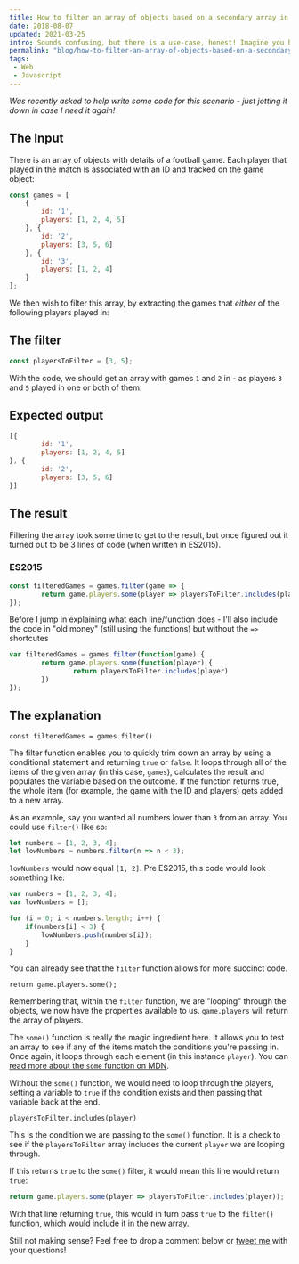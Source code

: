 ```yaml
---
title: How to filter an array of objects based on a secondary array in JavaScript
date: 2018-08-07
updated: 2021-03-25
intro: Sounds confusing, but there is a use-case, honest! Imagine you have an array with a set number of items in and you wanted to filter another array of objects based on that in your JavaScript. The post explains more!
permalink: "blog/how-to-filter-an-array-of-objects-based-on-a-secondary-array-in-javascript/"
tags:
 - Web
 - Javascript
---
```


_Was recently asked to help write some code for this scenario - just jotting it down in case I need it again!_

## The Input

There is an array of objects with details of a football game. Each player that played in the match is associated with an ID and tracked on the game object:

```js
const games = [
	{
		id: '1',
		players: [1, 2, 4, 5]
	}, {
		id: '2',
		players: [3, 5, 6]
	}, {
		id: '3',
		players: [1, 2, 4]
	}
];
```

We then wish to filter this array, by extracting the games that _either_ of the following players played in:

## The filter

```js
const playersToFilter = [3, 5];
```

With the code, we should get an array with games `1` and `2` in - as players `3` and `5` played in one or both of them:

## Expected output

```js
[{
		id: '1',
		players: [1, 2, 4, 5]
}, {
		id: '2',
		players: [3, 5, 6]
}]
```

## The result

Filtering the array took some time to get to the result, but once figured out it turned out to be 3 lines of code (when written in ES2015).

### ES2015

```js
const filteredGames = games.filter(game => {
		return game.players.some(player => playersToFilter.includes(player));
});
```

Before I jump in explaining what each line/function does - I'll also include the code in "old money" (still using the functions) but without the `=>` shortcutes

```js
var filteredGames = games.filter(function(game) {
		return game.players.some(function(player) {
				return playersToFilter.includes(player)
		})
});
```

## The explanation

`const filteredGames = games.filter()`

The filter function enables you to quickly trim down an array by using a conditional statement and returning `true` or `false`. It loops through all of the items of the given array (in this case, `games`), calculates the result and populates the variable based on the outcome. If the function returns true, the whole item (for example, the game with the ID and players) gets added to a new array.

As an example, say you wanted all numbers lower than `3` from an array. You could use `filter()` like so:

```js
let numbers = [1, 2, 3, 4];
let lowNumbers = numbers.filter(n => n < 3);
```

`lowNumbers` would now equal `[1, 2]`. Pre ES2015, this code would look something like:

```js
var numbers = [1, 2, 3, 4];
var lowNumbers = [];

for (i = 0; i < numbers.length; i++) {
	if(numbers[i] < 3) {
		lowNumbers.push(numbers[i]);
	}
}
```

You can already see that the `filter` function allows for more succinct code.

`return game.players.some();`

Remembering that, within the `filter` function, we are "looping" through the objects, we now have the properties available to us. `game.players` will return the array of players.

The `some()` function is really the magic ingredient here. It allows you to test an array to see if any of the items match the conditions you're passing in. Once again, it loops through each element (in this instance `player`). You can [read more about the `some` function on MDN](https://developer.mozilla.org/en-US/docs/Web/JavaScript/Reference/Global_Objects/Array/some).

Without the `some()` function, we would need to loop through the players, setting a variable to `true` if the condition exists and then passing that variable back at the end.

`playersToFilter.includes(player)`

This is the condition we are passing to the `some()` function. It is a check to see if the `playersToFilter` array includes the current `player` we are looping through.

If this returns `true` to the `some()` filter, it would mean this line would return `true`:

```js
return game.players.some(player => playersToFilter.includes(player));
```

With that line returning `true`, this would in turn pass `true` to the `filter()` function, which would include it in the new array.

Still not making sense? Feel free to drop a comment below or [tweet me](https://twitter.com/mikestreety) with your questions!
